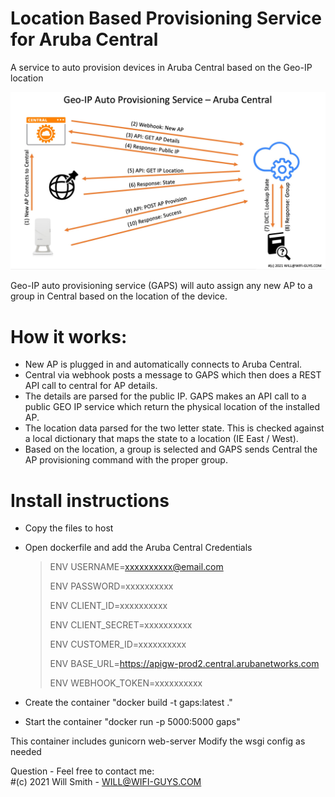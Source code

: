 # Location Based Provisioning Service for Aruba Central
A service to auto provision devices in Aruba Central based on the Geo-IP location

![GAPS](https://github.com/WifiGuyWill/Geo-Auto-Provsioning-Service/blob/GAPS-Container/img/GAPS.jpg?raw=true "GAPS")

Geo-IP auto provisioning service (GAPS) will auto assign any new AP to a group in Central based on the location of the device.

# How it works:

* New AP is plugged in and automatically connects to Aruba Central. 
* Central via webhook posts a message to GAPS which then does a REST API call to central for AP details. 
* The details are parsed for the public IP. GAPS makes an API call to a public GEO IP service which return the physical location of the installed AP. 
* The location data parsed for the two letter state. This is checked against a local dictionary that maps the state to a location (IE East / West). 
* Based on the location, a group is selected and GAPS sends Central the AP provisioning command with the proper group.

# Install instructions
* Copy the files to host
* Open dockerfile and add the Aruba Central Credentials

  > ENV USERNAME=xxxxxxxxxx@email.com
  > 
  > ENV PASSWORD=xxxxxxxxxx
  > 
  > ENV CLIENT_ID=xxxxxxxxxx
  > 
  > ENV CLIENT_SECRET=xxxxxxxxxx
  > 
  > ENV CUSTOMER_ID=xxxxxxxxxx
  > 
  > ENV BASE_URL=https://apigw-prod2.central.arubanetworks.com
  > 
  > ENV WEBHOOK_TOKEN=xxxxxxxxxx

* Create the container "docker build -t gaps:latest ."
* Start the container "docker run -p 5000:5000 gaps"

This container includes gunicorn web-server
Modify the wsgi config as needed


Question - Feel free to contact me:   
#(c) 2021 Will Smith - WILL@WIFI-GUYS.COM
